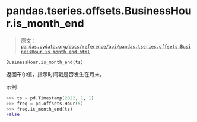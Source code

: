 # pandas.tseries.offsets.BusinessHour.is_month_end

> 原文：[`pandas.pydata.org/docs/reference/api/pandas.tseries.offsets.BusinessHour.is_month_end.html`](https://pandas.pydata.org/docs/reference/api/pandas.tseries.offsets.BusinessHour.is_month_end.html)

```py
BusinessHour.is_month_end(ts)
```

返回布尔值，指示时间戳是否发生在月末。

示例

```py
>>> ts = pd.Timestamp(2022, 1, 1)
>>> freq = pd.offsets.Hour(5)
>>> freq.is_month_end(ts)
False 
```

